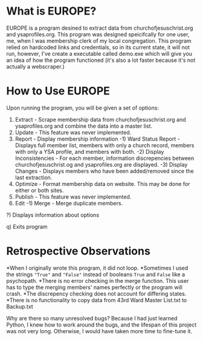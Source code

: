 # What is EUROPE?

EUROPE is a program desined to extract data from churchofjesuschrist.org and ysaprofiles.org. This program was designed speicifcally for one user, me, when I was membership clerk of my local congregation. This program relied on hardcoded links and credentials, so in its current state, it will not run, however, I've create a executable called demo.exe which will give you an idea of how the program functioned (it's also a lot faster because it's not actually a webscraper.)

# How to Use EUROPE

Upon running the program, you will be given a set of options:

1) Extract - Scrape membership data from churchofjesuschrist.org and ysaprofiles.org and combine the data into a master list.
2) Update - This feature was never implemented.
3) Report - Display membership information
    -1) Ward Status Report - Displays full member list, members with only a church record, members with only a YSA profile, and members with both.
    -2) Display Inconsistencies - For each member, information discrepencies between churchofjesuschrist.og and ysaprofiles.org are displayed.
    -3) Display Changes - Displays members who have been added/removed since the last extraction.
4) Optimize - Format membership data on website. This may be done for either or both sites.
5) Publish - This feature was never implemented.
6) Edit
   -1) Merge - Merge duplicate members.
    
?) Displays information about options

q) Exits program

# Retrospective Observations

*When I originally wrote this program, it did not loop.
*Sometimes I used the strings `"True"` and `"False"` instead of booleans `True` and `False` like a psychopath.
*There is no error checking in the merge function. This user has to type the merging members' names perfectly or the program will crash.
*The discrepency checking does not account for differing states.
*There is no functionality to copy data from 43rd Ward Master List.txt to Backup.txt

Why are there so many unresolved bugs? Because I had just learned Python, I knew how to work around the bugs, and the lifespan of this project was not very long. Otherwise, I would have taken more time to fine-tune it.


